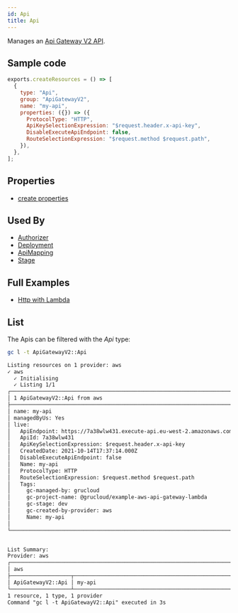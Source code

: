 ```yaml
---
id: Api
title: Api
---
```


Manages an [Api Gateway V2 API](https://console.aws.amazon.com/apigateway/main/apis).

## Sample code

```js
exports.createResources = () => [
  {
    type: "Api",
    group: "ApiGatewayV2",
    name: "my-api",
    properties: ({}) => ({
      ProtocolType: "HTTP",
      ApiKeySelectionExpression: "$request.header.x-api-key",
      DisableExecuteApiEndpoint: false,
      RouteSelectionExpression: "$request.method $request.path",
    }),
  },
];
```

## Properties

- [create properties](https://docs.aws.amazon.com/AWSJavaScriptSDK/latest/AWS/ApiGatewayV2.html#createApi-property)

## Used By

- [Authorizer](./Authorizer.md)
- [Deployment](./Deployment.md)
- [ApiMapping](./ApiMapping.md)
- [Stage](./Stage.md)

## Full Examples

- [Http with Lambda](https://github.com/grucloud/grucloud/tree/main/examples/aws/api-gateway-v2/http-lambda)

## List

The Apis can be filtered with the _Api_ type:

```sh
gc l -t ApiGatewayV2::Api
```

```txt
Listing resources on 1 provider: aws
✓ aws
  ✓ Initialising
  ✓ Listing 1/1
┌───────────────────────────────────────────────────────────────────────────┐
│ 1 ApiGatewayV2::Api from aws                                              │
├───────────────────────────────────────────────────────────────────────────┤
│ name: my-api                                                              │
│ managedByUs: Yes                                                          │
│ live:                                                                     │
│   ApiEndpoint: https://7a38wlw431.execute-api.eu-west-2.amazonaws.com     │
│   ApiId: 7a38wlw431                                                       │
│   ApiKeySelectionExpression: $request.header.x-api-key                    │
│   CreatedDate: 2021-10-14T17:37:14.000Z                                   │
│   DisableExecuteApiEndpoint: false                                        │
│   Name: my-api                                                            │
│   ProtocolType: HTTP                                                      │
│   RouteSelectionExpression: $request.method $request.path                 │
│   Tags:                                                                   │
│     gc-managed-by: grucloud                                               │
│     gc-project-name: @grucloud/example-aws-api-gateway-lambda             │
│     gc-stage: dev                                                         │
│     gc-created-by-provider: aws                                           │
│     Name: my-api                                                          │
│                                                                           │
└───────────────────────────────────────────────────────────────────────────┘


List Summary:
Provider: aws
┌──────────────────────────────────────────────────────────────────────────┐
│ aws                                                                      │
├───────────────────┬──────────────────────────────────────────────────────┤
│ ApiGatewayV2::Api │ my-api                                               │
└───────────────────┴──────────────────────────────────────────────────────┘
1 resource, 1 type, 1 provider
Command "gc l -t ApiGatewayV2::Api" executed in 3s
```

